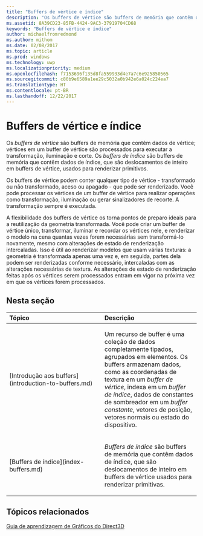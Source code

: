 ```yaml
---
title: "Buffers de vértice e índice"
description: "Os buffers de vértice são buffers de memória que contêm dados de vértice; vértices em um buffer de vértice são processados para executar a transformação, iluminação e corte."
ms.assetid: 8A39CD23-85FB-4424-9AC3-37919704CD68
keywords: "Buffers de vértice e índice"
author: michaelfromredmond
ms.author: mithom
ms.date: 02/08/2017
ms.topic: article
ms.prod: windows
ms.technology: uwp
ms.localizationpriority: medium
ms.openlocfilehash: f7153696f135d8fa559933d4e7a7c6e925850565
ms.sourcegitcommit: c80b9e6589a1ee29c5032a0b942e6a024c224ea7
ms.translationtype: HT
ms.contentlocale: pt-BR
ms.lasthandoff: 12/22/2017
---
```

# <a name="vertex-and-index-buffers"></a>Buffers de vértice e índice


Os *buffers de vértice* são buffers de memória que contêm dados de vértice; vértices em um buffer de vértice são processados para executar a transformação, iluminação e corte. Os *buffers de índice* são buffers de memória que contêm dados de índice, que são deslocamentos de inteiro em buffers de vértice, usados para renderizar primitivos.

Os buffers de vértice podem conter qualquer tipo de vértice - transformado ou não transformado, aceso ou apagado - que pode ser renderizado. Você pode processar os vértices de um buffer de vértice para realizar operações como transformação, iluminação ou gerar sinalizadores de recorte. A transformação sempre é executada.

A flexibilidade dos buffers de vértice os torna pontos de preparo ideais para a reutilização da geometria transformada. Você pode criar um buffer de vértice único, transformar, iluminar e recordar os vértices nele, e renderizar o modelo na cena quantas vezes forem necessárias sem transformá-lo novamente, mesmo com alterações de estado de renderização intercaladas. Isso é útil ao renderizar modelos que usam várias texturas: a geometria é transformada apenas uma vez e, em seguida, partes dela podem ser renderizadas conforme necessário, intercaladas com as alterações necessárias de textura. As alterações de estado de renderização feitas após os vértices serem processados entram em vigor na próxima vez em que os vértices forem processados.

## <a name="span-idin-this-sectionspanin-this-section"></a><span id="in-this-section"></span>Nesta seção


<table>
<colgroup>
<col width="50%" />
<col width="50%" />
</colgroup>
<thead>
<tr class="header">
<th align="left">Tópico</th>
<th align="left">Descrição</th>
</tr>
</thead>
<tbody>
<tr class="odd">
<td align="left"><p>[Introdução aos buffers](introduction-to-buffers.md)</p></td>
<td align="left"><p>Um recurso de buffer é uma coleção de dados completamente tipados, agrupados em elementos. Os buffers armazenam dados, como as coordenadas de textura em um <em>buffer de vértice</em>, indexa em um <em>buffer de índice</em>, dados de constantes de sombreador em um <em>buffer constante</em>, vetores de posição, vetores normais ou estado do dispositivo.</p></td>
</tr>
<tr class="even">
<td align="left"><p>[Buffers de índice](index-buffers.md)</p></td>
<td align="left"><p><em>Buffers de índice</em> são buffers de memória que contêm dados de índice, que são deslocamentos de inteiro em buffers de vértice usados para renderizar primitivas.</p></td>
</tr>
</tbody>
</table>

 

## <a name="span-idrelated-topicsspanrelated-topics"></a><span id="related-topics"></span>Tópicos relacionados


[Guia de aprendizagem de Gráficos do Direct3D](index.md)

 

 




